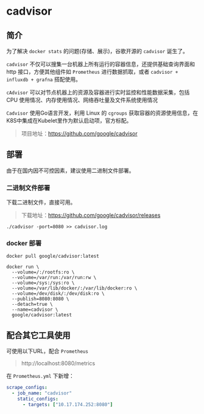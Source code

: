 # cadvisor

## 简介
为了解决 `docker stats` 的问题(存储、展示)，谷歌开源的 `cadvisor` 诞生了。

`cadvisor` 不仅可以搜集一台机器上所有运行的容器信息，还提供基础查询界面和 http 接口，方便其他组件如 `Prometheus` 进行数据抓取，或者 `cadvisor + influxdb + grafna` 搭配使用。

`cAdvisor` 可以对节点机器上的资源及容器进行实时监控和性能数据采集，包括 CPU 使用情况、内存使用情况、网络吞吐量及文件系统使用情况

`Cadvisor` 使用Go语言开发，利用 Linux 的 `cgroups` 获取容器的资源使用信息，在K8S中集成在Kubelet里作为默认启动项，官方标配。


> 项目地址：https://github.com/google/cadvisor

## 部署

由于在国内因不可控因素，建议使用二进制文件部署。

### 二进制文件部署

下载二进制文件，直接可用。

> 下载地址：https://github.com/google/cadvisor/releases

```shell
./cadvisor -port=8080 >> cadvisor.log
```

### docker 部署

```shell
docker pull google/cadvisor:latest
```
```shell
docker run \
  --volume=/:/rootfs:ro \
  --volume=/var/run:/var/run:rw \
  --volume=/sys:/sys:ro \
  --volume=/var/lib/docker/:/var/lib/docker:ro \
  --volume=/dev/disk/:/dev/disk:ro \
  --publish=8080:8080 \
  --detach=true \
  --name=cadvisor \
  google/cadvisor:latest
```

## 配合其它工具使用

可使用以下URL，配合 `Prometheus`

> http://localhost:8080/metrics

在 `Prometheus.yml` 下新增：
```yml
scrape_configs:
  - job_name: "cadvisor"
    static_configs:
      - targets: ["10.17.174.252:8080"]
```
